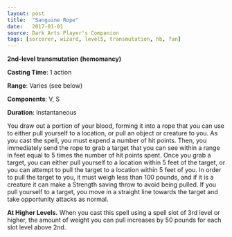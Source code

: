 ```yaml
---
layout: post
title:  "Sanguine Rope"
date:   2017-01-01
source: Dark Arts Player's Companion
tags: [sorcerer, wizard, level5, transmutation, hb, fan]
---
```


**2nd-level transmutation (hemomancy)**

**Casting Time**: 1 action

**Range**: Varies (see below)

**Components**: V, S

**Duration**: Instantaneous

You draw out a portion of your blood, forming it into a rope that you can use to either pull yourself to a location, or pull an object or creature to you. As you cast the spell, you must expend a number of hit points. Then, you immediately send the rope to grab a target that you can see within a range in feet equal to 5 times the number of hit points spent. Once you grab a target, you can either pull yourself to a location within 5 feet of the target, or you can attempt to pull the target to a location within 5 feet of you. In order to pull the target to you, it must weigh less than 100 pounds, and if it is a creature it can make a Strength saving throw to avoid being pulled. If you pull yourself to a target, you move in a straight line towards the target and take opportunity attacks as normal.

**At Higher Levels.** When you cast this spell using a spell slot of 3rd level or higher, the amount of weight you can pull increases by 50 pounds for each slot level above 2nd.
